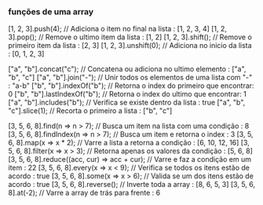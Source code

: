 ### funções de uma array

[1, 2, 3].push(4); // Adiciona o item no final na lista : [1, 2, 3, 4]
[1, 2, 3].pop(); // Remove o ultimo item da lista : [1, 2]
[1, 2, 3].shift(); // Remove o primeiro item da lista : [2, 3]
[1, 2, 3].unshift(0); // Adiciona no inicio da lista : [0, 1, 2, 3]

["a", "b"].concat("c"); // Concatena ou adiciona no ultimo elemento : ["a", "b", "c"]
["a", "b"].join("-"); // Unir todos os elementos de uma lista com "-" : "a-b"
["b", "b"].indexOf("b"); // Retorna o index do primeiro que encontrar: 0
["b", "b"].lastIndexOf("b"); // Retorna o index do ultimo que encontrar: 1
["a", "b"].includes("b"); // Verifica se existe dentro da lista : true
["a", "b", "c"].slice(1); // Recorta o primeiro a lista : ["b", "c"]

[3, 5, 6, 8].find(n => n > 7); // Busca um item na lista com uma condição : 8
[3, 5, 6, 8].findIndex(n => n > 7); // Busca um item e retorna o index : 3
[3, 5, 6, 8].map(x => x * 2); // Varre a lista a retorna a condição : [6, 10, 12, 16]
[3, 5, 6, 8].filter(x => x > 3); // Retorna apenas os valores da condição : [5, 6, 8]
[3, 5, 6, 8].reduce((acc, cur) => acc + cur); // Varre e faz a condição em um item : 22
[3, 5, 6, 8].every(x => x < 9); // Verifica se todos os itens estão de acordo : true
[3, 5, 6, 8].some(x => x > 6); // Valida se um dos itens estão de acordo : true
[3, 5, 6, 8].reverse(); // Inverte toda a array : [8, 6, 5, 3]
[3, 5, 6, 8].at(-2); // Varre a array de trás para frente : 6
